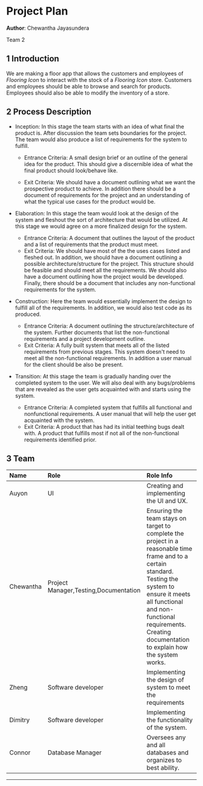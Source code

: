 # Project Plan

**Author**: Chewantha Jayasundera

Team 2

## 1 Introduction

We are making a floor app that allows the customers and employees of *Flooring Icon* to interact with the stock of a *Flooring Icon* store. Customers and employees should be able to browse and search for products. Employees should also be able to modify the inventory of a store.


## 2 Process Description

- Inception: In this stage the team starts with an idea of what final the product is. After discussion the team sets boundaries for the project. The team would also produce a list of requirements for the system to fulfill.

    - Entrance Criteria:
    A small design brief or an outline of the general idea for the product. This should give a discernible idea of what the final product should look/behave like.

    - Exit Criteria: We should have a document outlining what we want the prospective product to achieve. In addition there should be a document of requirements for the project and an understanding of what the typical use cases for the product would be.

- Elaboration: In this stage the team would look at the design of the system and fleshout the sort of architecture that would be utilized. At this stage we would agree on a more finalized design for the system.

    - Entrance Criteria: A document that outlines the layout of the product and a list of requirements that the product must meet.
    - Exit Criteria: We should have most of the the uses cases listed and fleshed out. In addition, we should have a document outlining a possible architecture/structure for the project. This structure should be feasible and should meet all the requirements. We should also have a document outlining how the project would be developed. Finally, there should be a document that includes any non-functional requirements for the system.

- Construction: Here the team would essentially implement the design to fulfill all of the requirements. In addition, we would also test code as its produced.
    - Entrance Criteria: A document outlining the structure/architecture of the system. Further documents that list the non-functional requirements and a project development outline.
    - Exit Criteria: A fully built system that meets all of the listed requirements from previous stages. This system doesn't need to meet all the non-functional requirements. In addition a user manual for the client should be also be present.

- Transition: At this stage the team is gradually handing over the completed system to the user. We will also deal with any bugs/problems that are revealed as the user gets acquainted with and starts using the system.
    - Entrance Criteria: A completed system that fulfills all functional and nonfunctional requirements. A user manual that will help the user get acquainted with the system.
    - Exit Criteria: A product that has had its initial teething bugs dealt with. A product that fulfills most if not all of the non-functional requirements identified prior. 




## 3 Team

|Name| Role| Role Info|
|:---------|:---------|:---------|
|Auyon|UI|Creating and implementing the UI and UX.|
|Chewantha|Project Manager,Testing,Documentation|Ensuring the team stays on target to complete the project in a reasonable time frame and to a certain standard. Testing the system to ensure it meets all functional and non-functional requirements. Creating documentation to explain how the system works.|
|Zheng|Software developer|Implementing the design of system to meet the requirements|
|Dimitry|Software developer|Implementing the functionality of the system.|
|Connor|Database Manager|Oversees any and all databases and organizes to best ability.|
--------------------------------------------------------------
